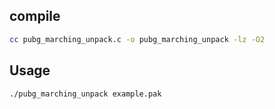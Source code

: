 ## compile 

```bash
cc pubg_marching_unpack.c -o pubg_marching_unpack -lz -O2
```
## Usage 
```
./pubg_marching_unpack example.pak
```

